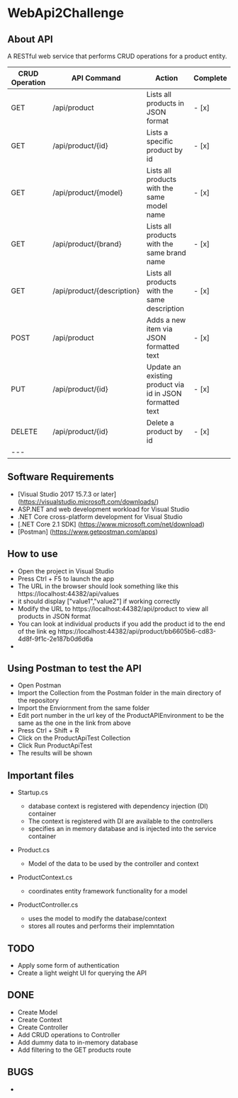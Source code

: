 ﻿# WebApi2Challenge

## About API
A RESTful web service that performs CRUD operations for a product entity.

| CRUD Operation | API Command | Action | Complete |
| -------------- | ----------- | ------ | -------- |
| GET | /api/product | Lists all products in JSON format | - [x] |
| GET | /api/product/{id} | Lists a specific product by id | - [x] |
| GET | /api/product/{model} | Lists all products with the same model name | - [x] |
| GET | /api/product/{brand} | Lists all products with the same brand name | - [x] |
| GET | /api/product/{description} | Lists all products with the same description | - [x] |
| POST | /api/product | Adds a new item via JSON formatted text | - [x] |
| PUT | /api/product/{id} | Update an existing product via id in JSON formatted text | - [x] |
| DELETE | /api/product/{id} | Delete a product by id | - [x] |
| --- |


## Software Requirements
* [Visual Studio 2017 15.7.3 or later] (https://visualstudio.microsoft.com/downloads/)
* ASP.NET and web development workload for Visual Studio
* .NET Core cross-platform development for Visual Studio
* [.NET Core 2.1 SDK] (https://www.microsoft.com/net/download)
* [Postman] (https://www.getpostman.com/apps)

## How to use
* Open the project in Visual Studio
* Press Ctrl + F5 to launch the app
* The URL in the browser should look something like this https://localhost:44382/api/values
* it should display ["value1","value2"] if working correctly
* Modify the URL to https://localhost:44382/api/product to view all products in JSON format
* You can look at individual products if you add the product id to the end of the link eg https://localhost:44382/api/product/bb6605b6-cd83-4d8f-9f1c-2e187b0d6d6a 
* 

## Using Postman to test the API
* Open Postman
* Import the Collection from the Postman folder in the main directory of the repository
* Import the Enviornment from the same folder
* Edit port number in the url key of the ProductAPIEnvironment to be the same as the one in the link from above
* Press Ctrl + Shift + R
* Click on the ProductApiTest Collection
* Click Run ProductApiTest
* The results will be shown

## Important files
* Startup.cs
	* database context is registered with dependency injection (DI) container
	* The context is registered with DI are available to the controllers
	* specifies an in memory database and is injected into the service container

* Product.cs
	* Model of the data to be used by the controller and context

* ProductContext.cs
	* coordinates entity framework functionality for a model

* ProductController.cs
	* uses the model to modify the database/context 
	* stores all routes and performs their implemntation

## TODO
* Apply some form of authentication
* Create a light weight UI for querying the API

## DONE
* Create Model
* Create Context
* Create Controller
* Add CRUD operations to Controller
* Add dummy data to in-memory database
* Add filtering to the GET products route

## BUGS
* 
